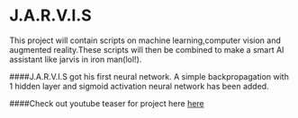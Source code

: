 # J.A.R.V.I.S
This project will contain scripts on machine learning,computer vision and augmented reality.These scripts will then be combined to make a smart AI assistant like jarvis in iron man(lol!).

####J.A.R.V.I.S got his first neural network.
A simple backpropagation with 1 hidden layer and sigmoid activation neural network has been added.

####Check out youtube teaser for project here  [here](https://www.youtube.com/watch?v=uOBJWzkR7D4)
